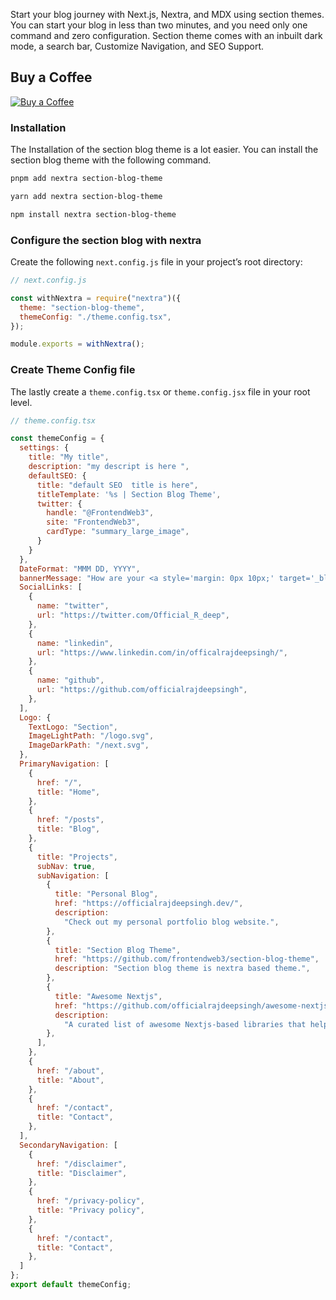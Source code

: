 Start your blog journey with Next.js, Nextra, and MDX using section themes. You can start your blog in less than two minutes, and you need only one command and zero configuration. Section theme comes with an inbuilt dark mode, a search bar, Customize Navigation, and SEO Support.

## Buy a Coffee

[![Buy a Coffee](https://ko-fi.com/img/githubbutton_sm.svg)](https://ko-fi.com/K3K2E87F0)

### Installation

The Installation of the section blog theme is a lot easier. You can install the section blog theme with the following command.

```bash
pnpm add nextra section-blog-theme
```

```bash
yarn add nextra section-blog-theme
```

```bash
npm install nextra section-blog-theme
```

### Configure the section blog with nextra

Create the following `next.config.js` file in your project’s root directory:

```javascript
// next.config.js

const withNextra = require("nextra")({
  theme: "section-blog-theme",
  themeConfig: "./theme.config.tsx",
});

module.exports = withNextra();
```

### Create Theme Config file

The lastly create a `theme.config.tsx` or `theme.config.jsx` file in your root level.

```javascript
// theme.config.tsx

const themeConfig = {
  settings: {
    title: "My title",
    description: "my descript is here ",
    defaultSEO: {
      title: "default SEO  title is here",
      titleTemplate: '%s | Section Blog Theme',
      twitter: {
        handle: "@FrontendWeb3",
        site: "FrontendWeb3",
        cardType: "summary_large_image",
      }
    }
  },
  DateFormat: "MMM DD, YYYY",
  bannerMessage: "How are your <a style='margin: 0px 10px;' target='_blank' href='https://google.com'> learn more </a>",
  SocialLinks: [
    {
      name: "twitter",
      url: "https://twitter.com/Official_R_deep",
    },
    {
      name: "linkedin",
      url: "https://www.linkedin.com/in/officalrajdeepsingh/",
    },
    {
      name: "github",
      url: "https://github.com/officialrajdeepsingh",
    },
  ],
  Logo: {
    TextLogo: "Section",
    ImageLightPath: "/logo.svg",
    ImageDarkPath: "/next.svg",
  },
  PrimaryNavigation: [
    {
      href: "/",
      title: "Home",
    },
    {
      href: "/posts",
      title: "Blog",
    },
    {
      title: "Projects",
      subNav: true,
      subNavigation: [
        {
          title: "Personal Blog",
          href: "https://officialrajdeepsingh.dev/",
          description:
            "Check out my personal portfolio blog website.",
        },
        {
          title: "Section Blog Theme",
          href: "https://github.com/frontendweb3/section-blog-theme",
          description: "Section blog theme is nextra based theme.",
        },
        {
          title: "Awesome Nextjs",
          href: "https://github.com/officialrajdeepsingh/awesome-nextjs",
          description:
            "A curated list of awesome Nextjs-based libraries that help build small and large-scale applications with next.js.",
        },
      ],
    },
    {
      href: "/about",
      title: "About",
    },
    {
      href: "/contact",
      title: "Contact",
    },
  ],
  SecondaryNavigation: [
    {
      href: "/disclaimer",
      title: "Disclaimer",
    },
    {
      href: "/privacy-policy",
      title: "Privacy policy",
    },
    {
      href: "/contact",
      title: "Contact",
    },
  ]
};
export default themeConfig;
```